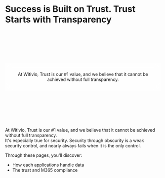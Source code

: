 # Success is Built on Trust. Trust Starts with Transparency

<div style="align-items: center; justify-content: center;display: flex; postion:relative;     box-sizing: border-box; background-position: 50% 50%;
    background-repeat: no-repeat; background-size: cover; height:300px;   background-image: url(/assets/img/transparency.png);">
  <div class="bg-text" style="padding: 15px; text-align: center!important;  display: flow-root;
    box-sizing: border-box; ">
    <p class="uk-text-large">
      At Witivio, Trust is our #1 value, and we believe that it cannot be achieved without full transparency.</p>
  </div>
</div>

<style>
  .bg-text {
    -webkit-backdrop-filter: blur(10px);
    backdrop-filter: blur(10px);
    background-color: rgba(255, 255, 255, 0.5);  
  }
</style>

At Witivio, Trust is our #1 value, and we believe that it cannot be achieved without full transparency.  
It's especially true for security. Security through obscurity is a weak security control, and nearly always fails when it is the only control.  

Through these pages, you'll discover:
- How each applications handle data
- The trust and M365 compliance

<Classification label="public" />

<Intercom />
<Hubspot />
<Clarity />
<GoogleAnalytics />
